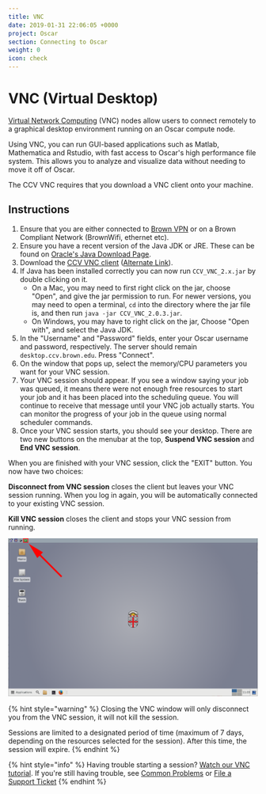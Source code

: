 ```yaml
---
title: VNC
date: 2019-01-31 22:06:05 +0000
project: Oscar
section: Connecting to Oscar
weight: 0
icon: check
---
```


# VNC (Virtual Desktop)

[Virtual Network Computing](http://en.wikipedia.org/wiki/Virtual\_Network\_Computing) (VNC) nodes allow users to connect remotely to a graphical desktop environment running on an Oscar compute node.

Using VNC, you can run GUI-based applications such as Matlab, Mathematica and Rstudio, with fast access to Oscar's high performance file system. This allows you to analyze and visualize data without needing to move it off of Oscar.

The CCV VNC requires that you download a VNC client onto your machine.

## Instructions

1. Ensure that you are either connected to [Brown VPN](http://vpn.brown.edu) or on a Brown Compliant Network (BrownWifi, ethernet etc).&#x20;
2. Ensure you have a recent version of the Java JDK or JRE. These can be found on [Oracle's Java Download Page](http://www.oracle.com/technetwork/java/javase/downloads/).
3. Download the [CCV VNC client](https://brownbox.brown.edu/download.php?hash=b00a6c89) ([Alternate Link](https://drive.google.com/file/d/1MX20afDiKTJC58VzGvGU0GqD-F-8frit/view?usp=sharing)).
4. If Java has been installed correctly you can now run `CCV_VNC_2.x.jar` by double clicking on it.&#x20;
   * On a Mac, you may need to first right click on the jar, choose "Open", and give the jar permission to run. For newer versions, you may need to open a terminal, `cd` into the directory where the jar file is, and then run `java -jar CCV_VNC_2.0.3.jar`.
   * On Windows, you may have to right click on the jar, Choose "Open with", and select the Java JDK.
5. In the "Username" and "Password" fields, enter your Oscar username and password, respectively. The server should remain `desktop.ccv.brown.edu`. Press "Connect".
6. On the window that pops up, select the memory/CPU parameters you want for your VNC session.
7. Your VNC session should appear. If you see a window saying your job was queued, it means there were not enough free resources to start your job and it has been placed into the scheduling queue. You will continue to receive that message until your VNC job actually starts. You can monitor the progress of your job in the queue using normal scheduler commands.
8. Once your VNC session starts, you should see your desktop. There are two new buttons on the menubar at the top, **Suspend VNC session** and **End VNC session**.

When you are finished with your VNC session, click the "EXIT" button. You now have two choices:

**Disconnect from VNC session** closes the client but leaves your VNC session running. When you log in again, you will be automatically connected to your existing VNC session.

**Kill VNC session** closes the client and stops your VNC session from running.

![The "EXIT" button can be found in the top left of the VNC Window. ](<../.gitbook/assets/image (24).png>)

{% hint style="warning" %}
Closing the VNC window will only disconnect you from the VNC session, it will not kill the session.

Sessions are limited to a designated period of time (maximum of 7 days, depending on the resources selected for the session). After this time, the session will expire.
{% endhint %}

{% hint style="info" %}
Having trouble starting a session? [Watch our VNC tutorial](https://brown.hosted.panopto.com/Panopto/Pages/Viewer.aspx?id=9d443b81-6620-4952-8451-acf70133c703). If you're still having trouble, see [Common Problems](../getting-help/common-problems.md) or [File a Support Ticket](../getting-help/ticket.md)
{% endhint %}
